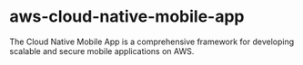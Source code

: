 # aws-cloud-native-mobile-app
The Cloud Native Mobile App is a comprehensive framework for developing scalable and secure mobile applications on AWS. 
